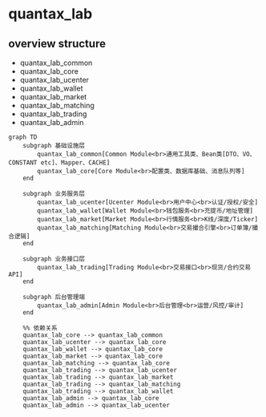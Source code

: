 # quantax_lab
## overview structure
- quantax_lab_common
- quantax_lab_core
- quantax_lab_ucenter
- quantax_lab_wallet
- quantax_lab_market
- quantax_lab_matching
- quantax_lab_trading
- quantax_lab_admin

```mermaid
graph TD
    subgraph 基础设施层
        quantax_lab_common[Common Module<br>通用工具类、Bean类[DTO、VO、CONSTANT etc]、Mapper、CACHE]
        quantax_lab_core[Core Module<br>配置类、数据库基础、消息队列等]
    end
  
    subgraph 业务服务层
        quantax_lab_ucenter[Ucenter Module<br>用户中心<br>认证/授权/安全]
        quantax_lab_wallet[Wallet Module<br>钱包服务<br>充提币/地址管理]
        quantax_lab_market[Market Module<br>行情服务<br>K线/深度/Ticker]
        quantax_lab_matching[Matching Module<br>交易撮合引擎<br>订单簿/撮合逻辑]
    end
  
    subgraph 业务接口层
        quantax_lab_trading[Trading Module<br>交易接口<br>现货/合约交易API]
    end
  
    subgraph 后台管理端
        quantax_lab_admin[Admin Module<br>后台管理<br>运营/风控/审计]
    end
  
    %% 依赖关系
    quantax_lab_core --> quantax_lab_common
    quantax_lab_ucenter --> quantax_lab_core
    quantax_lab_wallet --> quantax_lab_core
    quantax_lab_market --> quantax_lab_core
    quantax_lab_matching --> quantax_lab_core
    quantax_lab_trading --> quantax_lab_ucenter
    quantax_lab_trading --> quantax_lab_market
    quantax_lab_trading --> quantax_lab_matching
    quantax_lab_trading --> quantax_lab_wallet
    quantax_lab_admin --> quantax_lab_core
    quantax_lab_admin --> quantax_lab_ucenter
```

